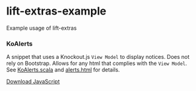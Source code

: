 # lift-extras-example
Example usage of lift-extras

### KoAlerts

A snippet that uses a Knockout.js `View Model` to display notices. Does not rely on Bootstrap. Allows for any html that complies with the `View Model`. See [KoAlerts.scala](https://github.com/eltimn/lift-extras-example/blob/master/src/main/scala/code/snippet/KoAlerts.scala) and [alerts.html](https://github.com/eltimn/lift-extras-example/blob/master/src/main/webapp/templates-hidden/alerts.html) for details.

[Download JavaScript](https://raw.github.com/eltimn/lift-extras-example/master/src/main/assets/js/KoAlerts.js)
